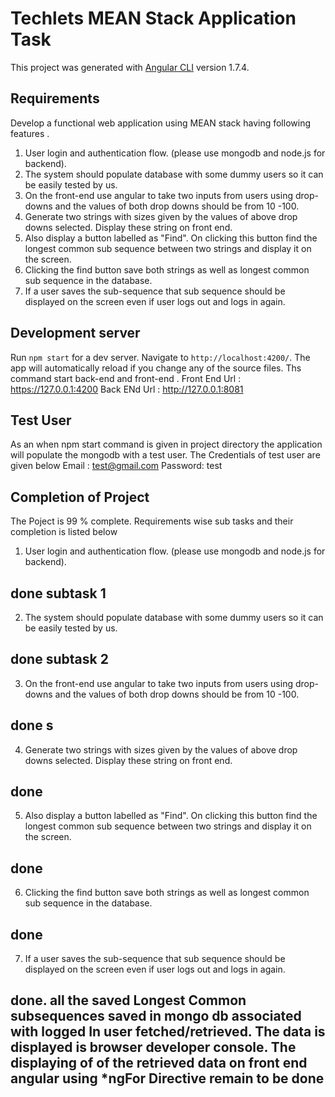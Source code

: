 # Techlets MEAN Stack Application Task

This project was generated with [Angular CLI](https://github.com/angular/angular-cli) version 1.7.4.

## Requirements
Develop a functional web application using MEAN stack having following features .
1. User login and authentication flow. (please use mongodb and node.js for backend).
2. The system should populate database with some dummy users so it can be easily tested by us.
3. On the front-end use angular to take two inputs from users using drop-downs and the values of both drop downs should be from 10 -100.
4. Generate two strings  with sizes given by the values of above drop downs selected. Display these string on front end.
5. Also display a button labelled as "Find". On clicking this button find the longest common sub sequence between two strings and display it on the screen.
6. Clicking the find button save both strings as well as longest common sub sequence in the database.
7. If a user saves the sub-sequence that sub sequence should be displayed on the screen even if user logs out and logs in again.
## Development server

Run `npm start` for a dev server. Navigate to `http://localhost:4200/`. The app will automatically reload if you change any of the source files. Ths command start back-end and front-end . Front End Url : https://127.0.0.1:4200    Back ENd Url : http://127.0.0.1:8081
## Test User
As an when npm start command is given in project directory the  application will populate the mongodb with a test user. The Credentials of test user are given below
Email : test@gmail.com
Password: test

## Completion of Project

The Poject is 99 % complete. Requirements wise sub tasks and their completion is listed below 
1. User login and authentication flow. (please use mongodb and node.js for backend).  
## done subtask 1
2. The system should populate database with some dummy users so it can be easily tested by us.
## done subtask 2
3. On the front-end use angular to take two inputs from users using drop-downs and the values of both drop downs should be from 10 -100.
## done s
4. Generate two strings  with sizes given by the values of above drop downs selected. Display these string on front end.
## done
5. Also display a button labelled as "Find". On clicking this button find the longest common sub sequence between two strings and display it on the screen.
## done
6. Clicking the find button save both strings as well as longest common sub sequence in the database.
## done
7. If a user saves the sub-sequence that sub sequence should be displayed on the screen even if user logs out and logs in again.
## done. all the saved Longest Common subsequences saved in mongo db associated with logged In user fetched/retrieved. The data is displayed is browser developer console. The displaying of of the retrieved data on front end angular using *ngFor Directive remain to be done 

